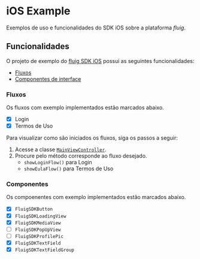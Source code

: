 # iOS Example

Exemplos de uso e funcionalidades do SDK iOS sobre a plataforma _fluig_.

## Funcionalidades

O projeto de exemplo do [fluig SDK iOS](https://github.com/fluig/fluigsdkios) possui as seguintes funcionalidades:
* [Fluxos](#fluxos)
* [Componentes de interface](#componentes)

### Fluxos

Os fluxos com exemplo implementados estão marcados abaixo.

- [x] Login
- [x] Termos de Uso

Para visualizar como são iniciados os fluxos, siga os passos a seguir:
1. Acesse a classe [`MainViewController`](../Example/Example/Controllers/Main/MainViewController.swift).
2. Procure pelo método corresponde ao fluxo desejado.
    * `showLoginFlow()` para Login
    * `showEulaFlow()` para Termos de Uso

### Componentes

Os compoenentes com exemplo implementados estão marcados abaixo.

- [x] `FluigSDKButton`
- [x] `FluigSDKLoadingView`
- [x] `FluigSDKMediaView`
- [ ] `FluigSDKPopUpView`
- [ ] `FluigSDKProfilePic`
- [x] `FluigSDKTextField`
- [x] `FluigSDKTextFieldGroup`
